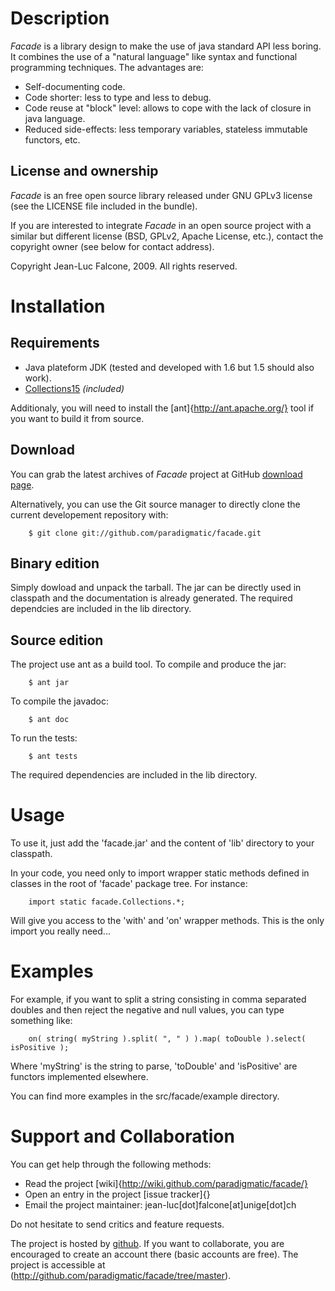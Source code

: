 Description
===========

_Facade_ is a library design to make the use of java standard API 
less boring. It combines the use of a "natural language" like syntax and
functional programming techniques. The advantages are:

  * Self-documenting code.
  * Code shorter: less to type and less to debug.
  * Code reuse at "block" level: allows to cope with the lack of closure
    in java language.
  * Reduced side-effects: less temporary variables, stateless immutable
    functors, etc.


License and ownership
---------------------

_Facade_ is an free open source library released under GNU GPLv3 license
(see the LICENSE file included in the bundle).

If you are interested to integrate _Facade_ in an open source project with
a similar but different license (BSD, GPLv2, Apache License, etc.), contact
the copyright owner (see below for contact address).

Copyright Jean-Luc Falcone, 2009. All rights reserved.


Installation
============

Requirements
------------

 * Java plateform JDK (tested and developed with 1.6 but 1.5 should also work).
 * [Collections15](http://collections15.sourceforge.net/index.html) _(included)_

Additionaly, you will need to install the [ant]{http://ant.apache.org/} tool if
you want to build it from source.


Download
--------

You can grab the latest archives of _Facade_ project at GitHub
[download page](http://github.com/paradigmatic/facade/downloads).

Alternatively, you can use the Git source manager to directly clone the current
developement repository with:

        $ git clone git://github.com/paradigmatic/facade.git

Binary edition
--------------

Simply dowload and unpack the tarball. The jar can be directly used in classpath
and the documentation is already generated. The required dependcies are included
in the lib directory.

Source edition
--------------

The project use ant as a build tool. To compile and produce the jar:

        $ ant jar

To compile the javadoc:

        $ ant doc

To run the tests:

        $ ant tests

The required dependencies are included in the lib directory.


Usage
=====

To use it, just add the 'facade.jar' and the content of 'lib' directory
to your classpath.

In your code, you need only to import wrapper static methods defined
in classes in the root of 'facade' package tree. For instance:

        import static facade.Collections.*;

Will give you access to the 'with' and 'on' wrapper methods. This
is the only import you really need...


Examples
========

For example, if you want to split a string consisting in comma separated
doubles and then reject the negative and null values, you can type
something like:

        on( string( myString ).split( ", " ) ).map( toDouble ).select( isPositive );

Where 'myString' is the string to parse, 'toDouble' and 'isPositive' are
functors implemented elsewhere.

You can find more examples in the src/facade/example directory.

Support and Collaboration
=========================

You can get help through the following methods:

* Read the project [wiki]{http://wiki.github.com/paradigmatic/facade/}
* Open an entry in the project [issue tracker]{}
* Email the project maintainer: jean-luc[dot]falcone[at]unige[dot]ch

Do not hesitate to send critics and feature requests.

The project is hosted by [github](http://github.com). If you want to
collaborate, you are encouraged to create an account there (basic accounts
are free). The project is accessible at (http://github.com/paradigmatic/facade/tree/master).